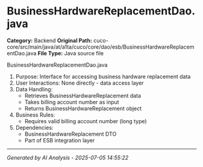 # BusinessHardwareReplacementDao.java

**Category:** Backend
**Original Path:** cuco-core/src/main/java/at/a1ta/cuco/core/dao/esb/BusinessHardwareReplacementDao.java
**File Type:** Java source file

BusinessHardwareReplacementDao.java
1. Purpose: Interface for accessing business hardware replacement data
2. User Interactions: None directly - data access layer
3. Data Handling:
   - Retrieves BusinessHardwareReplacement data
   - Takes billing account number as input
   - Returns BusinessHardwareReplacement object
4. Business Rules:
   - Requires valid billing account number (long type)
5. Dependencies:
   - BusinessHardwareReplacement DTO
   - Part of ESB integration layer

---
*Generated by AI Analysis - 2025-07-05 14:55:22*
